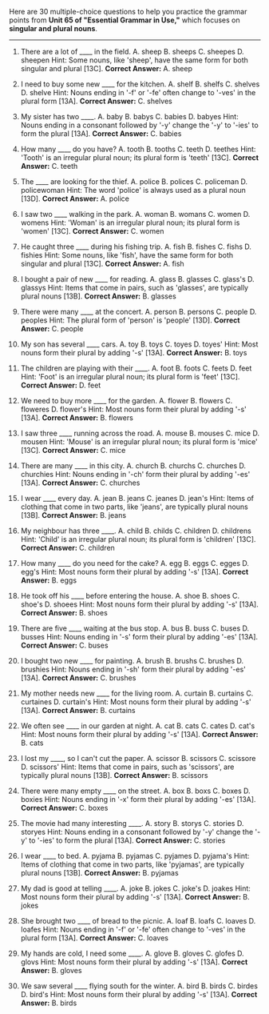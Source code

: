 Here are 30 multiple-choice questions to help you practice the grammar points from **Unit 65 of "Essential Grammar in Use,"** which focuses on **singular and plural nouns**.

***

1.  There are a lot of ____ in the field.
    A. sheep B. sheeps C. sheepes D. sheepen
    Hint: Some nouns, like 'sheep', have the same form for both singular and plural [13C].
    **Correct Answer:** A. sheep

2.  I need to buy some new ____ for the kitchen.
    A. shelf B. shelfs C. shelves D. shelve
    Hint: Nouns ending in '-f' or '-fe' often change to '-ves' in the plural form [13A].
    **Correct Answer:** C. shelves

3.  My sister has two ____.
    A. baby B. babys C. babies D. babyes
    Hint: Nouns ending in a consonant followed by '-y' change the '-y' to '-ies' to form the plural [13A].
    **Correct Answer:** C. babies

4.  How many ____ do you have?
    A. tooth B. tooths C. teeth D. teethes
    Hint: 'Tooth' is an irregular plural noun; its plural form is 'teeth' [13C].
    **Correct Answer:** C. teeth

5.  The ____ are looking for the thief.
    A. police B. polices C. policeman D. policewoman
    Hint: The word 'police' is always used as a plural noun [13D].
    **Correct Answer:** A. police

6.  I saw two ____ walking in the park.
    A. woman B. womans C. women D. womens
    Hint: 'Woman' is an irregular plural noun; its plural form is 'women' [13C].
    **Correct Answer:** C. women

7.  He caught three ____ during his fishing trip.
    A. fish B. fishes C. fishs D. fishies
    Hint: Some nouns, like 'fish', have the same form for both singular and plural [13C].
    **Correct Answer:** A. fish

8.  I bought a pair of new ____ for reading.
    A. glass B. glasses C. glass's D. glassys
    Hint: Items that come in pairs, such as 'glasses', are typically plural nouns [13B].
    **Correct Answer:** B. glasses

9.  There were many ____ at the concert.
    A. person B. persons C. people D. peoples
    Hint: The plural form of 'person' is 'people' [13D].
    **Correct Answer:** C. people

10. My son has several ____ cars.
    A. toy B. toys C. toyes D. toyes'
    Hint: Most nouns form their plural by adding '-s' [13A].
    **Correct Answer:** B. toys

11. The children are playing with their ____.
    A. foot B. foots C. feets D. feet
    Hint: 'Foot' is an irregular plural noun; its plural form is 'feet' [13C].
    **Correct Answer:** D. feet

12. We need to buy more ____ for the garden.
    A. flower B. flowers C. floweres D. flower's
    Hint: Most nouns form their plural by adding '-s' [13A].
    **Correct Answer:** B. flowers

13. I saw three ____ running across the road.
    A. mouse B. mouses C. mice D. mousen
    Hint: 'Mouse' is an irregular plural noun; its plural form is 'mice' [13C].
    **Correct Answer:** C. mice

14. There are many ____ in this city.
    A. church B. churchs C. churches D. churchies
    Hint: Nouns ending in '-ch' form their plural by adding '-es' [13A].
    **Correct Answer:** C. churches

15. I wear ____ every day.
    A. jean B. jeans C. jeanes D. jean's
    Hint: Items of clothing that come in two parts, like 'jeans', are typically plural nouns [13B].
    **Correct Answer:** B. jeans

16. My neighbour has three ____.
    A. child B. childs C. children D. childrens
    Hint: 'Child' is an irregular plural noun; its plural form is 'children' [13C].
    **Correct Answer:** C. children

17. How many ____ do you need for the cake?
    A. egg B. eggs C. egges D. egg's
    Hint: Most nouns form their plural by adding '-s' [13A].
    **Correct Answer:** B. eggs

18. He took off his ____ before entering the house.
    A. shoe B. shoes C. shoe's D. shoees
    Hint: Most nouns form their plural by adding '-s' [13A].
    **Correct Answer:** B. shoes

19. There are five ____ waiting at the bus stop.
    A. bus B. buss C. buses D. busses
    Hint: Nouns ending in '-s' form their plural by adding '-es' [13A].
    **Correct Answer:** C. buses

20. I bought two new ____ for painting.
    A. brush B. brushs C. brushes D. brushies
    Hint: Nouns ending in '-sh' form their plural by adding '-es' [13A].
    **Correct Answer:** C. brushes

21. My mother needs new ____ for the living room.
    A. curtain B. curtains C. curtaines D. curtain's
    Hint: Most nouns form their plural by adding '-s' [13A].
    **Correct Answer:** B. curtains

22. We often see ____ in our garden at night.
    A. cat B. cats C. cates D. cat's
    Hint: Most nouns form their plural by adding '-s' [13A].
    **Correct Answer:** B. cats

23. I lost my ____, so I can't cut the paper.
    A. scissor B. scissors C. scissore D. scissors'
    Hint: Items that come in pairs, such as 'scissors', are typically plural nouns [13B].
    **Correct Answer:** B. scissors

24. There were many empty ____ on the street.
    A. box B. boxs C. boxes D. boxies
    Hint: Nouns ending in '-x' form their plural by adding '-es' [13A].
    **Correct Answer:** C. boxes

25. The movie had many interesting ____.
    A. story B. storys C. stories D. storyes
    Hint: Nouns ending in a consonant followed by '-y' change the '-y' to '-ies' to form the plural [13A].
    **Correct Answer:** C. stories

26. I wear ____ to bed.
    A. pyjama B. pyjamas C. pyjames D. pyjama's
    Hint: Items of clothing that come in two parts, like 'pyjamas', are typically plural nouns [13B].
    **Correct Answer:** B. pyjamas

27. My dad is good at telling ____.
    A. joke B. jokes C. joke's D. joakes
    Hint: Most nouns form their plural by adding '-s' [13A].
    **Correct Answer:** B. jokes

28. She brought two ____ of bread to the picnic.
    A. loaf B. loafs C. loaves D. loafes
    Hint: Nouns ending in '-f' or '-fe' often change to '-ves' in the plural form [13A].
    **Correct Answer:** C. loaves

29. My hands are cold, I need some ____.
    A. glove B. gloves C. glofes D. glovs
    Hint: Most nouns form their plural by adding '-s' [13A].
    **Correct Answer:** B. gloves

30. We saw several ____ flying south for the winter.
    A. bird B. birds C. birdes D. bird's
    Hint: Most nouns form their plural by adding '-s' [13A].
    **Correct Answer:** B. birds